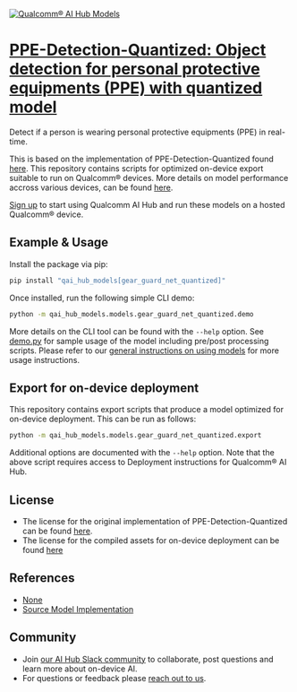 [![Qualcomm® AI Hub Models](https://qaihub-public-assets.s3.us-west-2.amazonaws.com/qai-hub-models/quic-logo.jpg)](../../README.md)


# [PPE-Detection-Quantized: Object detection for personal protective equipments (PPE) with quantized model](https://aihub.qualcomm.com/models/gear_guard_net_quantized)

Detect if a person is wearing personal protective equipments (PPE) in real-time.

This is based on the implementation of PPE-Detection-Quantized found
[here]({source_repo}). This repository contains scripts for optimized on-device
export suitable to run on Qualcomm® devices. More details on model performance
accross various devices, can be found [here](https://aihub.qualcomm.com/models/gear_guard_net_quantized).

[Sign up](https://myaccount.qualcomm.com/signup) to start using Qualcomm AI Hub and run these models on a hosted Qualcomm® device.




## Example & Usage

Install the package via pip:
```bash
pip install "qai_hub_models[gear_guard_net_quantized]"
```


Once installed, run the following simple CLI demo:

```bash
python -m qai_hub_models.models.gear_guard_net_quantized.demo
```
More details on the CLI tool can be found with the `--help` option. See
[demo.py](demo.py) for sample usage of the model including pre/post processing
scripts. Please refer to our [general instructions on using
models](../../../#getting-started) for more usage instructions.

## Export for on-device deployment

This repository contains export scripts that produce a model optimized for
on-device deployment. This can be run as follows:

```bash
python -m qai_hub_models.models.gear_guard_net_quantized.export
```
Additional options are documented with the `--help` option. Note that the above
script requires access to Deployment instructions for Qualcomm® AI Hub.


## License
* The license for the original implementation of PPE-Detection-Quantized can be found
  [here](https://github.com/qcom-ai-hub/ai-hub-models-internal/blob/main/LICENSE).
* The license for the compiled assets for on-device deployment can be found [here](https://qaihub-public-assets.s3.us-west-2.amazonaws.com/qai-hub-models/Qualcomm+AI+Hub+Proprietary+License.pdf)


## References
* [None](None)
* [Source Model Implementation](https://github.com/quic/ai-hub-models/blob/main/qai_hub_models/models/gear_guard_net_quantized/model.py)



## Community
* Join [our AI Hub Slack community](https://aihub.qualcomm.com/community/slack) to collaborate, post questions and learn more about on-device AI.
* For questions or feedback please [reach out to us](mailto:ai-hub-support@qti.qualcomm.com).


